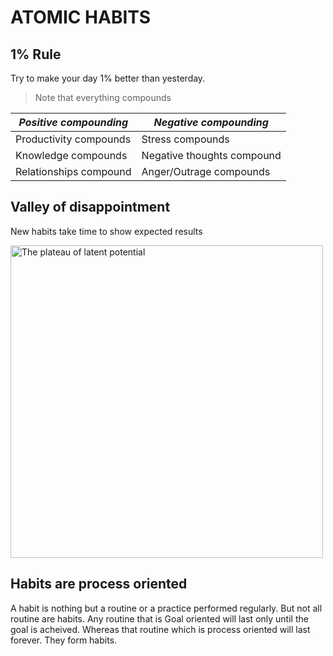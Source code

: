 # ATOMIC HABITS

## 1% Rule

Try to make your day 1% better than yesterday.

> Note that everything compounds

 *Positive compounding* |  *Negative compounding* |
--- | --- |
Productivity compounds | Stress compounds |
Knowledge compounds | Negative thoughts compound |
Relationships compound | Anger/Outrage compounds |

## Valley of disappointment

New habits take time to show expected results

<img src="https://github.com/kishore5242/notes/assets/15242152/b7254361-c8c8-4fc5-b9d6-19865b2f5470" width="500" alt="The plateau of latent potential">

## Habits are process oriented

A habit is nothing but a routine or a practice performed regularly. But not all routine are habits. Any routine that is Goal oriented will last only until the goal is acheived. 
Whereas that routine which is process oriented will last forever. They form habits.
